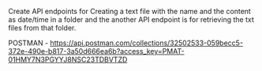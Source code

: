 Create API endpoints for Creating a text file with the name and the content as date/time in a folder and the another API endpoint is for retrieving the txt files from that folder.

POSTMAN - https://api.postman.com/collections/32502533-059becc5-372e-490e-b817-3a50d666ea6b?access_key=PMAT-01HMY7N3PGYYJ8NSC23TDBVTZD
